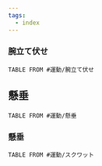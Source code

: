 ```yaml
---
tags:
  - index
---
```


### 腕立て伏せ

```dataview
TABLE FROM #運動/腕立て伏せ 
```

## 懸垂
```dataview
TABLE FROM #運動/懸垂 
```

### 懸垂 
```dataview
TABLE FROM #運動/スクワット 
```
